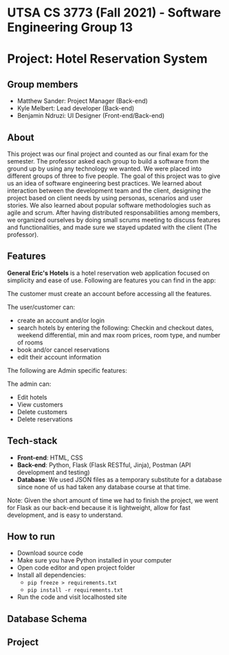 # UTSA CS 3773 (Fall 2021) - Software Engineering Group 13

# Project: Hotel Reservation System

## Group members

- Matthew Sander: Project Manager (Back-end)
- Kyle Melbert: Lead developer (Back-end)
- Benjamin Ndruzi: UI Designer (Front-end/Back-end)

## About

This project was our final project and counted as our final exam for the semester. The professor asked each group to build a software from the ground up by using any technology we wanted. We were placed into different groups of three to five people. The goal of this project was to give us an idea of software engineering best practices. We learned about interaction between the development team and the client, designing the project based on client needs by using personas, scenarios and user stories. We also learned about popular software methodologies such as agile and scrum. After having distributed responsabilities among members, we organized ourselves by doing small scrums meeting to discuss features and functionalities, and made sure we stayed updated with the client (The professor).

## Features

**General Eric's Hotels** is a hotel reservation web application focused on simplicity and ease of use. Following are features you can find in the app:

The customer must create an account before accessing all the features.

The user/customer can:
- create an account and/or login
- search hotels by entering the following: Checkin and checkout dates, weekend differential, min and max room prices, room type, and number of rooms
- book and/or cancel reservations 
- edit their account information

The following are Admin specific features:

The admin can:
- Edit hotels
- View customers
- Delete customers 
- Delete reservations

## Tech-stack

- **Front-end**: HTML, CSS
- **Back-end**: Python, Flask (Flask RESTful, Jinja), Postman (API development and testing)
- **Database**: We used JSON files as a temporary substitute for a database since none of us had taken any database course at that time.

Note: Given the short amount of time we had to finish the project, we went for Flask as our back-end because it is lightweight, allow for fast development, and is easy to understand.

## How to run

- Download source code
- Make sure you have Python installed in your computer
- Open code editor and open project folder
- Install all dependencies: 
    * `pip freeze > requirements.txt`
    * `pip install -r requirements.txt`
- Run the code and visit localhosted site


## Database Schema

## Project 
